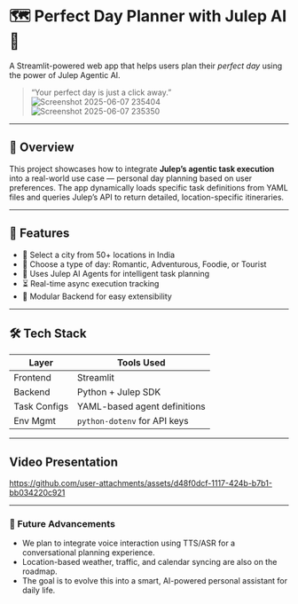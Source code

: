 # 🗺️ Perfect Day Planner with Julep AI 🤖

A Streamlit-powered web app that helps users plan their *perfect day* using the power of Julep Agentic AI.

> “Your perfect day is just a click away.”
> ![Screenshot 2025-06-07 235404](https://github.com/user-attachments/assets/76445ebc-6080-4336-b2d8-6289d1116ac3)
![Screenshot 2025-06-07 235350](https://github.com/user-attachments/assets/05a8e3eb-d8ad-46d2-8c1d-ee7d1824df22)

---

## 🚀 Overview

This project showcases how to integrate **Julep’s agentic task execution** into a real-world use case — personal day planning based on user preferences. The app dynamically loads specific task definitions from YAML files and queries Julep’s API to return detailed, location-specific itineraries.

---

## 🎯 Features

- 📍 Select a city from 50+ locations in India  
- 🌄 Choose a type of day: Romantic, Adventurous, Foodie, or Tourist  
- 🤖 Uses Julep AI Agents for intelligent task planning  
- ⏳ Real-time async execution tracking  
- 📄 Modular Backend for easy extensibility  

---

## 🛠️ Tech Stack

| Layer         | Tools Used                        |
|--------------|-----------------------------------|
| Frontend     | Streamlit                         |
| Backend      | Python + Julep SDK                |
| Task Configs | YAML-based agent definitions      |
| Env Mgmt     | `python-dotenv` for API keys      |

---

## Video Presentation 


https://github.com/user-attachments/assets/d48f0dcf-1117-424b-b7b1-bb034220c921


---
### 🔮 Future Advancements  
- We plan to integrate voice interaction using TTS/ASR for a conversational planning experience.  
- Location-based weather, traffic, and calendar syncing are also on the roadmap.  
- The goal is to evolve this into a smart, AI-powered personal assistant for daily life.


